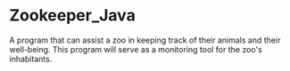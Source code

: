 # Zookeeper_Java

A program that can assist a zoo in keeping track of their animals and their well-being. This program will serve as a monitoring tool for the zoo's inhabitants.
